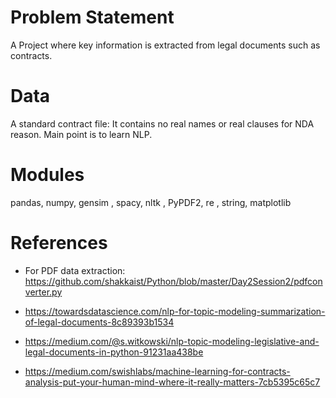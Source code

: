 # Problem Statement

A Project where key information is extracted from legal documents such as contracts.

# Data

A standard contract file: It contains no real names or real clauses for NDA reason. Main point is to learn NLP.

# Modules

pandas, numpy, gensim , spacy, nltk , PyPDF2, re , string, matplotlib

# References

- For PDF data extraction: https://github.com/shakkaist/Python/blob/master/Day2Session2/pdfconverter.py

- https://towardsdatascience.com/nlp-for-topic-modeling-summarization-of-legal-documents-8c89393b1534

- https://medium.com/@s.witkowski/nlp-topic-modeling-legislative-and-legal-documents-in-python-91231aa438be

- https://medium.com/swishlabs/machine-learning-for-contracts-analysis-put-your-human-mind-where-it-really-matters-7cb5395c65c7
